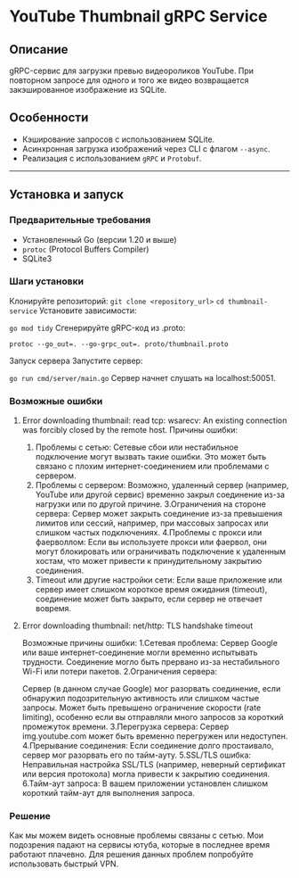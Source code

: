 # YouTube Thumbnail gRPC Service

## Описание
gRPC-сервис для загрузки превью видеороликов YouTube. При повторном запросе для одного и того же видео возвращается закэшированное изображение из SQLite.

## Особенности
- Кэширование запросов с использованием SQLite.
- Асинхронная загрузка изображений через CLI с флагом `--async`.
- Реализация с использованием `gRPC` и `Protobuf`.

---

## Установка и запуск

### Предварительные требования
- Установленный Go (версии 1.20 и выше)
- `protoc` (Protocol Buffers Compiler)
- SQLite3

### Шаги установки
Клонируйте репозиторий:
   ```git clone <repository_url>```
```cd thumbnail-service```
Установите зависимости:

```go mod tidy```
Сгенерируйте gRPC-код из .proto:

```protoc --go_out=. --go-grpc_out=. proto/thumbnail.proto```

Запуск сервера
Запустите сервер:

```go run cmd/server/main.go```
Сервер начнет слушать на localhost:50051.

### Возможные ошибки
1. Error downloading thumbnail: read tcp: wsarecv: An existing connection was forcibly closed by the remote host.
Причины ошибки:
   1. Проблемы с сетью:
      Сетевые сбои или нестабильное подключение могут вызвать такие ошибки. Это может быть связано с плохим интернет-соединением или проблемами с сервером.
   2. Проблемы с сервером:
      Возможно, удаленный сервер (например, YouTube или другой сервис) временно закрыл соединение из-за нагрузки или по другой причине.
   3.Ограничения на стороне сервера:
      Сервер может закрыть соединение из-за превышения лимитов или сессий, например, при массовых запросах или слишком частых подключениях.
   4.Проблемы с прокси или фаерволлом:
      Если вы используете прокси или фаервол, они могут блокировать или ограничивать подключение к удаленным хостам, что может привести к принудительному закрытию соединения.
   5. Timeout или другие настройки сети:
      Если ваше приложение или сервер имеет слишком короткое время ожидания (timeout), соединение может быть закрыто, если сервер не отвечает вовремя.

2. Error downloading thumbnail: net/http: TLS handshake timeout

   Возможные причины ошибки:
   1.Сетевая проблема:
      Сервер Google или ваше интернет-соединение могли временно испытывать трудности.
      Соединение могло быть прервано из-за нестабильного Wi-Fi или потери пакетов.
   2.Ограничения сервера:

      Сервер (в данном случае Google) мог разорвать соединение, если обнаружил подозрительную активность или слишком частые запросы.
      Может быть превышено ограничение скорости (rate limiting), особенно если вы отправляли много запросов за короткий промежуток времени.
   3.Перегрузка сервера:
      Сервер img.youtube.com может быть временно перегружен или недоступен.
   4.Прерывание соединения:
      Если соединение долго простаивало, сервер мог разорвать его по тайм-ауту.
   5.SSL/TLS ошибка:
      Неправильная настройка SSL/TLS (например, неверный сертификат или версия протокола) могла привести к закрытию соединения.
   6.Тайм-аут запроса:
      В вашем приложении установлен слишком короткий тайм-аут для выполнения запроса.

### Решение

Как мы можем видеть основные проблемы связаны с сетью. Мои подозрения падают на сервисы ютуба, которые в последнее время работают плачевно. Для решения данных проблем попробуйте использовать быстрый VPN.

